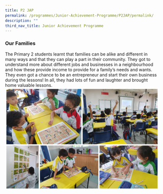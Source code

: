 ```yaml
---
title: P2 JAP
permalink: /programmes/Junior-Achievement-Programme/P2JAP/permalink/
description: ""
third_nav_title: Junior Achievement Programme
---
```

### **Our Families**
The Primary 2 students learnt that families can be alike and different in many ways and that they can play a part in their community. They got to understand more about different jobs and businesses in a neighbourhood and how these provide income to provide for a family’s needs and wants. They even got a chance to be an entrepreneur and start their own business during the lessons! In all, they had lots of fun and laughter and brought home valuable lessons.
![](/images/Programmes/2022/JAP/2022%20P2%20JAP.jpg)